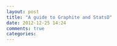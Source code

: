 ```yaml
---
layout: post
title: "A guide to Graphite and StatsD"
date: 2012-12-25 14:24
comments: true
categories: 
---
```

